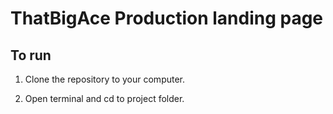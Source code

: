 # ThatBigAce Production landing page

## To run

1. Clone the repository to your computer.

2. Open terminal and cd to project folder.